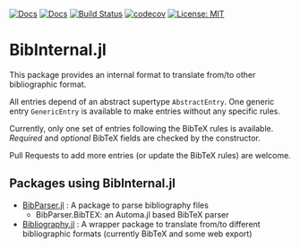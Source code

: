 [![Docs](https://img.shields.io/badge/docs-dev-blue.svg)](https://Humans-of-Julia.github.io/BibInternal.jl/dev)
[![Docs](https://img.shields.io/badge/docs-stable-blue.svg)](https://Humans-of-Julia.github.io/BibInternal.jl/stable)
[![Build Status](https://github.com/Humans-of-Julia/BibInternal.jl/workflows/CI/badge.svg)](https://github.com/Humans-of-Julia/BibInternal.jl/actions)
[![codecov](https://codecov.io/gh/Humans-of-Julia/BibInternal.jl/branch/master/graph/badge.svg?token=zkneHUR45j)](https://codecov.io/gh/Humans-of-Julia/BibInternal.jl)
[![License: MIT](https://img.shields.io/badge/License-MIT-yellow.svg)](https://opensource.org/licenses/MIT)

# BibInternal.jl

This package provides an internal format to translate from/to other bibliographic format.

All entries depend of an abstract supertype `AbstractEntry`.
One generic entry `GenericEntry` is available to make entries without any specific rules.

Currently, only one set of entries following the BibTeX rules is available. *Required* and *optional* BibTeX fields are checked by the constructor.

Pull Requests to add more entries (or update the BibTeX rules) are welcome.

## Packages using BibInternal.jl
- [BibParser.jl](https://github.com/Humans-of-Julia/BibParser.jl) : A package to parse bibliography files
  - BibParser.BibTEX: an Automa.jl based BibTeX parser
- [Bibliography.jl](https://github.com/Humans-of-Julia/Bibliography.jl) : A wrapper package to translate from/to different bibliographic formats (currently BibTeX and some web export)